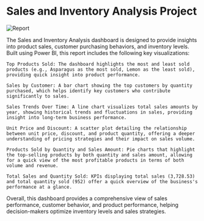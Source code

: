 # Sales and Inventory Analysis Project

![Report](https://github.com/user-attachments/assets/eecee792-ee7a-4bf8-880c-82f22e434f54)



The Sales and Inventory Analysis dashboard is designed to provide insights into product sales, customer purchasing behaviors, and inventory levels. Built using Power BI, this report includes the following key visualizations:

    Top Products Sold: The dashboard highlights the most and least sold products (e.g., Asparagus as the most sold, Lemon as the least sold), providing quick insight into product performance.

    Sales by Customer: A bar chart showing the top customers by quantity purchased, which helps identify key customers who contribute significantly to sales.

    Sales Trends Over Time: A line chart visualizes total sales amounts by year, showing historical trends and fluctuations in sales, providing insight into long-term business performance.

    Unit Price and Discount: A scatter plot detailing the relationship between unit price, discount, and product quantity, offering a deeper understanding of pricing strategies and their impact on sales volume.

    Products Sold by Quantity and Sales Amount: Pie charts that highlight the top-selling products by both quantity and sales amount, allowing for a quick view of the most profitable products in terms of both volume and revenue.

    Total Sales and Quantity Sold: KPIs displaying total sales (3,728.53) and total quantity sold (952) offer a quick overview of the business's performance at a glance.

Overall, this dashboard provides a comprehensive view of sales performance, customer behavior, and product performance, helping decision-makers optimize inventory levels and sales strategies.
